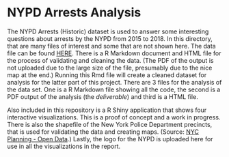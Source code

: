 # NYPD Arrests Analysis
 The NYPD Arrests (Historic) dataset is used to answer some interesting questions about arrests by the NYPD from 2015 to 2018.
In this directory, that are many files of interest and some that are not shown here. The data file can be found [HERE](https://data.cityofnewyork.us/Public-Safety/NYPD-Arrests-Data-Historic-/8h9b-rp9u). There is a R Markdown document and HTML file for the process of validating and cleaning the data. (The PDF of the output is not uploaded due to the large size of the file, presumably due to the nice map at the end.) Running this Rmd file will create a cleaned dataset for analysis for the latter part of this project. There are 3 files for the analysis of the data set. One is a R Markdown file showing all the code, the second is a PDF output of the analysis (the *deliverable*) and third is a HTML file. 

Also included in this repository is a R Shiny application that shows four interactive visualizations. This is a proof of concept and a work in progress. There is also the shapefile of the New York Police Department precincts, that is used for validating the data and creating maps. (Source: [NYC Planning - Open Data](https://www1.nyc.gov/site/planning/data-maps/open-data/districts-download-metadata.page).) Lastly, the logo for the NYPD is uploaded here for use in all the visualizations in the report. 

